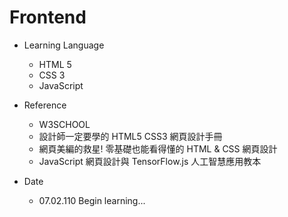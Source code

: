 # Frontend

* Learning Language
  * HTML 5
  * CSS 3
  * JavaScript

* Reference
  * W3SCHOOL
  * 設計師一定要學的 HTML5 CSS3 網頁設計手冊
  * 網頁美編的救星! 零基礎也能看得懂的 HTML & CSS 網頁設計
  * JavaScript 網頁設計與 TensorFlow.js 人工智慧應用教本

* Date
  * 07.02.110  Begin learning...
  